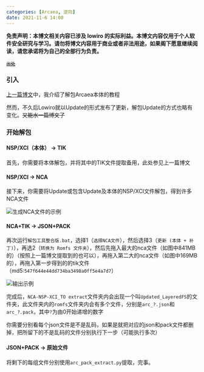 ```yaml
---
categories: [Arcaea, 逆向]
date: 2021-11-6 14:00
---
```


**免责声明：本博文相关内容已涉及 lowiro 的实际利益。本博文内容仅用于个人软件安全研究与学习。请勿将博文内容用于商业或者非法用途，如果阁下愿意继续阅读，请您承诺将为自己的全部行为负责。**

<small><del>[出处](https://wlt.tql.moe)</del></small>

### 引入

[上一篇博文](posts/2021-06-05-如何解包Arcaea_NS)中，我介绍了解包Arcaea本体的教程

然而，不久后Lowiro就以Update的形式发布了更新，解包Update的方式也略有变化。<del>又能水一篇博文了</del>

### 开始解包

#### NSP/XCI（本体） -> TIK

首先，你需要将本体解包，并将其中的TIK文件提取备用，此处参见上一篇博文

#### NSP/XCI -> NCA

接下来，你需要将Update或包含Update及本体的NSP/XCI文件解包，得到许多NCA文件

![生成NCA文件的示例](https://i.loli.net/2021/11/06/vwoPJGrhngUxqaA.png)

#### NCA+TIK -> JSON+PACK

再次运行`解包工具整合版.bat`，选择1（`选择NCA文件`），然后选择3（`更新 (本体 + 补丁)`），再选2（`转换为 Romfs 文件夹`），然后先拖入最大的nca文件（如图中841MB的）（按照上一篇博文提取到的也可以），再拖入第二大的nca文件（如图中169MB的），再拖入第一步得到的的tik文件（md5:`547f644e44dd734ba3498a0ff5e4a7d7`）

![输出示例](https://i.loli.net/2021/11/06/nBTIgmAhQitusFY.png)

完成后，`NCA-NSP-XCI_TO extract`文件夹内会出现一个叫`Updated_LayeredFS`的文件夹，此文件夹内的`romfs`文件夹内会有多个文件，分别是`arc_?.json`和`arc_?.pack`，其中`?`为由0开始递增的数字

你需要分别看每个json文件是不是乱码，如果是就把对应的json和pack文件都删掉，把所留下的不是乱码的文件分别执行下一步（可能执行多次）

#### JSON+PACK -> 原始文件

将剩下的每组文件分别使用`arc_pack_extract.py`提取，完事。
